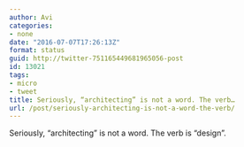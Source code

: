```yaml
---
author: Avi
categories:
- none
date: "2016-07-07T17:26:13Z"
format: status
guid: http://twitter-751165449681965056-post
id: 13021
tags:
- micro
- tweet
title: Seriously, “architecting” is not a word. The verb…
url: /post/seriously-architecting-is-not-a-word-the-verb/
---
```

Seriously, “architecting” is not a word. The verb is “design”.